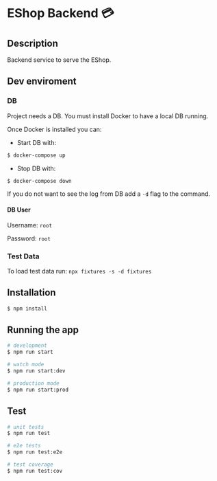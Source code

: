 # EShop Backend 💳

## Description

Backend service to serve the EShop.

## Dev enviroment

### DB

Project needs a DB. You must install Docker to have a local DB running.

Once Docker is installed you can:

- Start DB with:

```bash
$ docker-compose up
```

- Stop DB with:

```bash
$ docker-compose down
```

If you do not want to see the log from DB add a `-d` flag to the command.

#### DB User

Username: `root`

Password: `root`

### Test Data

To load test data run: `npx fixtures -s -d fixtures`

## Installation

```bash
$ npm install
```

## Running the app

```bash
# development
$ npm run start

# watch mode
$ npm run start:dev

# production mode
$ npm run start:prod
```

## Test

```bash
# unit tests
$ npm run test

# e2e tests
$ npm run test:e2e

# test coverage
$ npm run test:cov
```
